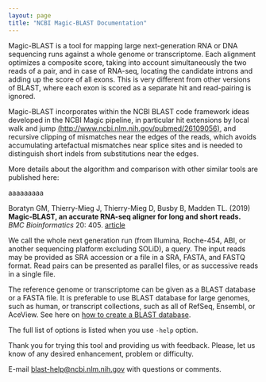 ```yaml
---
layout: page
title: "NCBI Magic-BLAST Documentation"
---
```


Magic-BLAST is a tool for mapping large next-generation RNA or DNA sequencing
runs against a whole genome or transcriptome. Each alignment optimizes
a composite score, taking into account simultaneously the two reads of
a pair, and in case of RNA-seq, locating the candidate introns and adding
up the score of all exons. This is very different from other versions of
BLAST, where each exon is scored as a separate hit and read-pairing is
ignored.

Magic-BLAST incorporates within the NCBI BLAST code framework ideas
developed in the NCBI Magic pipeline, in particular hit extensions by
local walk and jump [(http://www.ncbi.nlm.nih.gov/pubmed/26109056)](http://www.ncbi.nlm.nih.gov/pubmed/26109056), and recursive clipping of
mismatches near the edges of the reads, which avoids accumulating
artefactual mismatches near splice sites and is needed to distinguish
short indels from substitutions near the edges.

More details about the algorithm and comparison with other similar tools are published here: 

aaaaaaaaa

Boratyn GM, Thierry-Mieg J, Thierry-Mieg D, Busby B, Madden TL. (2019) **Magic-BLAST, an accurate RNA-seq aligner for long and short reads.** *BMC Bioinformatics* 20: 405. [article](https://bmcbioinformatics.biomedcentral.com/articles/10.1186/s12859-019-2996-x)

We call the whole next generation run (from Illumina, Roche-454, ABI, or
another sequencing platform excluding SOLiD), a query. The input reads may
be provided as SRA accession or a file in a SRA, FASTA, and FASTQ format.
Read pairs can be presented as parallel files, or as successive reads in a
single file.

The reference genome or transcriptome can be given as a BLAST database
or a FASTA file. It is preferable to use BLAST database for large genomes,
such as human, or transcript collections, such as all of RefSeq, Ensembl,
or AceView. See here on [how to create a BLAST database](/magicblast/cook/blastdb.html).

The full list of options is listed when you use ```-help``` option.

Thank you for trying this tool and providing us with feedback. Please,
let us know of any desired enhancement, problem or difficulty.

E-mail blast-help@ncbi.nlm.nih.gov with questions or comments.
